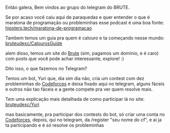 Então galera, Bem vindos ao grupo do telegram do BRUTE.

Se por acaso você caiu aqui de paraquedas e quer entender o que é maratona de programação ou probleminhas esse podcast é uma boa fonte: 
[hipsters.tech/maratona-de-programacao](https://hipsters.tech/maratona-de-programacao-hipsters-90/)

Tambem temos um guia pra quem é calouro e ta começando nesse mundo:
[bruteudesc/CalourosGuide](http://bruteudesc.com/calouros-guide/)

alem disso, temos um site do [Brute](http://bruteudesc.com/) (sim, pagamos um dominio, e é caro) com posts que você pode achar interessante, explore! :)

Dito isso, o que fazemos no Telegram? 

Temos um bot, Yuri que, dia sim dia não, cria um contest com dez probleminhas do [Codeforces](https://codeforces.com/) e deixa fixado aqui no telegram, alguns fáceis e outros não tao fáceis e a gente compete pra ver quem resolve mais.

Tem uma explicação mais detalhada de como participar lá no site: [bruteudesc/Yuri](http://bruteudesc.com/)

mas basicamente, pra participar dos contests do bot, só criar uma conta no [Codeforces](https://codeforces.com/), depois, qui no telegram, da /register "seu nome do cf", e ai ja ta participando e é só resolve os probleminhas 

